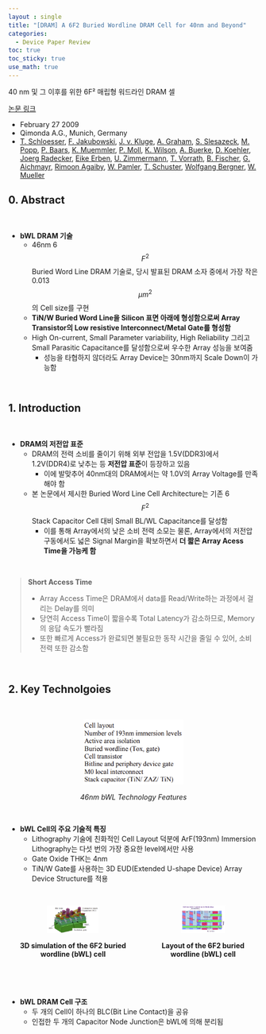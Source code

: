 ```yaml
---
layout : single
title: "[DRAM] A 6F2 Buried Wordline DRAM Cell for 40nm and Beyond"
categories: 
  - Device Paper Review
toc: true
toc_sticky: true
use_math: true
---
```


40 nm 및 그 이후를 위한 6F² 매립형 워드라인 DRAM 셀   

[논문 링크](https://ieeexplore.ieee.org/document/4796820)     

- February 27 2009 
- Qimonda A.G., Munich, Germany   
- [T. Schloesser](https://ieeexplore.ieee.org/author/37427502500), [F. Jakubowski](https://ieeexplore.ieee.org/author/37088615804), [J. v. Kluge](https://ieeexplore.ieee.org/author/37088615769), [A. Graham](https://ieeexplore.ieee.org/author/37275394800), [S. Slesazeck](https://ieeexplore.ieee.org/author/37427502300), [M. Popp](https://ieeexplore.ieee.org/author/37729249400), [P. Baars](https://ieeexplore.ieee.org/author/38189095600), [K. Muemmler](https://ieeexplore.ieee.org/author/37088615736), [P. Moll](https://ieeexplore.ieee.org/author/37998291600), [K. Wilson](https://ieeexplore.ieee.org/author/37325399300), [A. Buerke](https://ieeexplore.ieee.org/author/38189104200), [D. Koehler](https://ieeexplore.ieee.org/author/37428994100), [Joerg Radecker](https://ieeexplore.ieee.org/author/37694969500), [Eike Erben](https://ieeexplore.ieee.org/author/38185982900), [U. Zimmermann](https://ieeexplore.ieee.org/author/37718939400), [T. Vorrath](https://ieeexplore.ieee.org/author/37088615922), [B. Fischer](https://ieeexplore.ieee.org/author/37421043100), [G. Aichmayr](https://ieeexplore.ieee.org/author/37311646900), [Rimoon Agaiby](https://ieeexplore.ieee.org/author/37628399800), [W. Pamler](https://ieeexplore.ieee.org/author/37284621200), [T. Schuster](https://ieeexplore.ieee.org/author/38184834000), [Wolfgang Bergner](https://ieeexplore.ieee.org/author/37330868400), [W. Mueller](https://ieeexplore.ieee.org/author/37288231000)    


## 0. Abstract    

&nbsp;

- **bWL DRAM 기술**    
  - 46nm 6$$F^2$$ Buried Word Line DRAM 기술로, 당시 발표된 DRAM 소자 중에서 가장 작은 0.013$$μm^2$$의 Cell size를 구현    
  - **TiN/W Buried Word Line을 Silicon 표면 아래에 형성함으로써 Array Transistor의 Low resistive Interconnect/Metal Gate를 형성함**       
  - High On-current, Small Parameter variability, High Reliability 그리고 Small Parasitic Capacitance를 달성함으로써 우수한 Array 성능을 보여줌   
    - 성능을 타협하지 않더라도 Array Device는 30nm까지 Scale Down이 가능함    

&nbsp;

## 1. Introduction    

&nbsp;

- **DRAM의 저전압 표준**    
  - DRAM의 전력 소비를 줄이기 위해 외부 전압을 1.5V(DDR3)에서 1.2V(DDR4)로 낮추는 등 **저전압 표준**이 등장하고 있음     
    - 이에 발맞추어 40nm대의 DRAM에서는 약 1.0V의 Array Voltage를 만족해야 함    
  - 본 논문에서 제시한 Buried Word Line Cell Architecture는 기존 6$$F^2$$ Stack Capacitor Cell 대비 Small BL/WL Capacitance를 달성함   
    - 이를 통해 Array에서의 낮은 소비 전력 소모는 물론, Array에서의 저전압 구동에서도 넓은 Signal Margin을 확보하면서 **더 짧은 Array Acess Time을 가능케 함**     

&nbsp;

> **Short Access Time**   
>   - Array Access Time은 DRAM에서 data를 Read/Write하는 과정에서 걸리는 Delay를 의미   
>   - 당연히 Access Time이 짧을수록 Total Latency가 감소하므로, Memory의 응답 속도가 빨라짐    
>   - 또한 빠르게 Access가 완료되면 불필요한 동작 시간을 줄일 수 있어, 소비 전력 또한 감소함    


&nbsp;

## 2. Key Technolgoies   

&nbsp;

<div align="center">
  <img src="/assets/images/AND/12.png" width="40%" height="40%" alt=""/>
  <p><em>46nm bWL Technology Features</em></p>
</div>

&nbsp;

- **bWL Cell의 주요 기술적 특징**    
  - Lithography 기술에 친화적인 Cell Layout 덕분에 ArF(193nm) Immersion Lithography는 다섯 번의 가장 중요한 level에서만 사용    
  - Gate Oxide THK는 4nm    
  - TiN/W Gate를 사용하는 3D EUD(Extended U-shape Device) Array Device Structure를 적용    

&nbsp;

<div style="text-align: center;">
  <div style="display: flex; justify-content: center; gap: 20px;">
    <div>
      <img src="/assets/images/AND/14.png" alt="" width="40%" height="40%" />
      <p><strong>3D simulation of the 6F2 buried wordline (bWL) cell</strong></p>
    </div>
    <div>
      <img src="/assets/images/AND/13.png" alt="" width="40%" height="40%" />
      <p><strong>Layout of the 6F2 buried wordline (bWL) cell</strong></p>
    </div>
  </div>
</div>


&nbsp;

- **bWL DRAM Cell 구조**   
  - 두 개의 Cell이 하나의 BLC(Bit Line Contact)을 공유    
  - 인접한 두 개의 Capacitor Node Junction은 bWL에 의해 분리됨    


